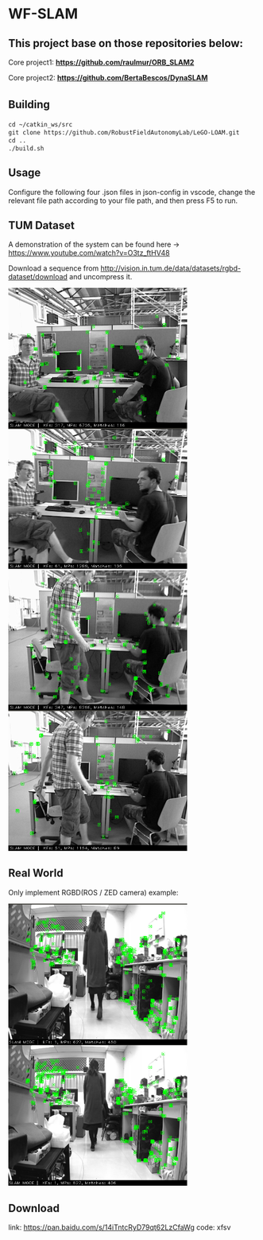 # WF-SLAM
## This project base on those repositories below:

Core project1: 
    <b>https://github.com/raulmur/ORB_SLAM2</b>

Core project2: 
    <b>https://github.com/BertaBescos/DynaSLAM</b>

## Building 　　
```
cd ~/catkin_ws/src
git clone https://github.com/RobustFieldAutonomyLab/LeGO-LOAM.git
cd ..
./build.sh
```
## Usage
Configure the following four .json files in json-config in vscode, change the relevant file path according to your file path, and then press F5 to run.

## TUM Dataset
A demonstration of the system can be found here -> https://www.youtube.com/watch?v=O3tz_ftHV48

Download a sequence from http://vision.in.tum.de/data/datasets/rgbd-dataset/download and uncompress it.  

<img src="https://github.com/NancyHu3245/WF-SLAM/blob/main/pic1.png" align="left" width="360" >
<img src="https://github.com/NancyHu3245/WF-SLAM/blob/main/wf-slam1.png" width=360" >
<img src="https://github.com/NancyHu3245/WF-SLAM/blob/main/pic2.png" align="left" width="360" >
<img src="https://github.com/NancyHu3245/WF-SLAM/blob/main/wf-slam2.png" width=360" >


## Real World 
Only implement RGBD(ROS / ZED camera) example:

<img src="https://github.com/NancyHu3245/WF-SLAM/blob/main/zed.png" align="left" width="360" >
<img src="https://github.com/NancyHu3245/WF-SLAM/blob/main/zed2.png" width=360" >
                                                                               
## Download
link: https://pan.baidu.com/s/14iTntcRyD79qt62LzCfaWg 
code: xfsv 
                                                            
